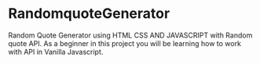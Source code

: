 # RandomquoteGenerator
Random Quote Generator using HTML CSS AND JAVASCRIPT with Random quote API. As a beginner in this project you will be learning how to work with API in Vanilla Javascript.
